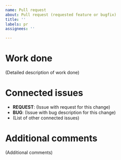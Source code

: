 ```yaml
---
name: Pull request
about: Pull request (requested feature or bugfix)
title: ''
labels: pr
assignees: ''

---
```


# Work done

(Detailed description of work done)

# Connected issues

* **REQUEST**: (Issue with request for this change)
* **BUG**: (Issue with bug description for this change)
* (List of other connected issues)

# Additional comments

(Additional comments)
